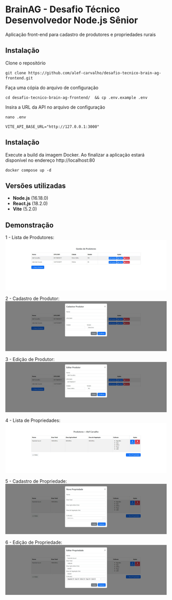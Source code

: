 # BrainAG - Desafio Técnico Desenvolvedor Node.js Sênior
Aplicação front-end para cadastro de produtores e propriedades rurais

## Instalação
Clone o repositório
```shell
git clone https://github.com/alef-carvalho/desafio-tecnico-brain-ag-frontend.git
```

Faça uma cópia do arquivo de configuração
```shell
cd desafio-tecnico-brain-ag-frontend/  && cp .env.example .env
```

Insira a URL da API no arquivo de configuração
```shell
nano .env
```
```dotenv
VITE_API_BASE_URL="http://127.0.0.1:3000"
```

## Instalação

Execute a build da imagem Docker. Ao finalizar a aplicação estará disponível no endereço http://localhost:80
```shell
docker compose up -d
```

## Versões utilizadas
- **Node.js** (16.18.0)
- **React.js** (18.2.0)
- **Vite** (5.2.0)

## Demonstração

1 - Lista de Produtores:
![screenshot](https://raw.githubusercontent.com/alef-carvalho/desafio-tecnico-brain-ag-frontend/development/examples/lista_produtores.jpeg)

2 - Cadastro de Produtor:
![screenshot](https://raw.githubusercontent.com/alef-carvalho/desafio-tecnico-brain-ag-frontend/development/examples/cadastro_produtor.jpeg)

3 - Edição de Produtor:
![screenshot](https://raw.githubusercontent.com/alef-carvalho/desafio-tecnico-brain-ag-frontend/development/examples/edicao_produtor.jpeg)

4 - Lista de Propriedades:
![screenshot](https://raw.githubusercontent.com/alef-carvalho/desafio-tecnico-brain-ag-frontend/development/examples/lista_propriedades.jpeg)

5 - Cadastro de Propriedade:
![screenshot](https://raw.githubusercontent.com/alef-carvalho/desafio-tecnico-brain-ag-frontend/development/examples/cadastro_propriedade.jpeg)

6 - Edição de Propriedade:
![screenshot](https://raw.githubusercontent.com/alef-carvalho/desafio-tecnico-brain-ag-frontend/development/examples/edicao_propriedade.jpeg)
